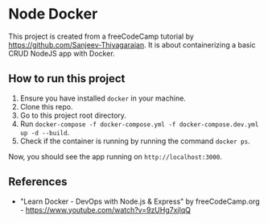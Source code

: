 # **Node Docker**

This project is created from a freeCodeCamp tutorial by https://github.com/Sanjeev-Thiyagarajan. It is about containerizing a basic CRUD NodeJS app with Docker.

## How to run this project
1. Ensure you have installed `docker` in your machine.
2. Clone this repo.
3. Go to this project root directory.
4. Run `docker-compose -f docker-compose.yml -f docker-compose.dev.yml up -d --build`.
5. Check if the container is running by running the command `docker ps`.

Now, you should see the app running on `http://localhost:3000`.

## References
- "Learn Docker - DevOps with Node.js & Express" by freeCodeCamp.org - https://www.youtube.com/watch?v=9zUHg7xjIqQ